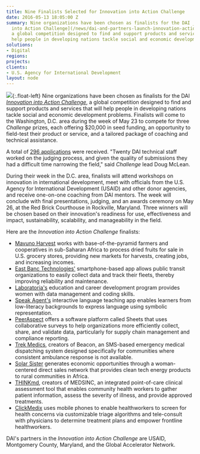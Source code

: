 ```yaml
---
title: Nine Finalists Selected for Innovation into Action Challenge
date: 2016-05-13 18:05:00 Z
summary: Nine organizations have been chosen as finalists for the DAI _[Innovation
  into Action Challenge](/news/dai-and-partners-launch-innovation-action-challenge)_,
  a global competition designed to find and support products and services that will
  help people in developing nations tackle social and economic development problems.
solutions:
- Digital
regions: 
projects: 
clients:
- U.S. Agency for International Development
layout: node
---
```


![][1]{:.float-left} Nine organizations have been chosen as finalists for the DAI _[Innovation into Action Challenge][2]_, a global competition designed to find and support products and services that will help people in developing nations tackle social and economic development problems. Finalists will come to the Washington, D.C. area during the week of May 23 to compete for three _Challenge_ prizes, each offering $20,000 in seed funding, an opportunity to field-test their product or service, and a tailored package of coaching and technical assistance.

A total of [296 applications][3] were received. "Twenty DAI technical staff worked on the judging process, and given the quality of submissions they had a difficult time narrowing the field," said _Challenge_ lead Doug McLean.

During their week in the D.C. area, finalists will attend workshops on innovation in international development, meet with officials from the U.S. Agency for International Development (USAID) and other donor agencies, and receive one-on-one coaching from DAI mentors. The week will conclude with final presentations, judging, and an awards ceremony on May 26, at the Red Brick Courthouse in Rockville, Maryland. Three winners will be chosen based on their innovation's readiness for use, effectiveness and impact, sustainability, scalability, and manageability in the field.

Here are the _Innovation into Action Challenge_ finalists:

* [Mavuno Harvest][4] works with base-of-the-pyramid farmers and cooperatives in sub-Saharan Africa to process dried fruits for sale in U.S. grocery stores, providing new markets for harvests, creating jobs, and increasing incomes.
* [East Banc Technologies'][5] smartphone-based app allows public transit organizations to easily collect data and track their fleets, thereby improving reliability and maintenance.
* [Laboratoria's][6] education and career development program provides women with data management and coding skills.
* [Speak Agent's][7] interactive language teaching app enables learners from low-literacy backgrounds to express language using symbolic representation.
* [PeerAspect][8] offers a software platform called Sheets that uses collaborative surveys to help organizations more efficiently collect, share, and validate data, particularly for supply chain management and compliance reporting.
* [Trek Medics][9], creators of Beacon, an SMS-based emergency medical dispatching system designed specifically for communities where consistent ambulance response is not available.
* [Solar Sister][10] generates economic opportunities through a woman-centered direct sales network that provides clean tech energy products to rural communities in Africa.
* [THINKmd][11], creators of MEDSINC, an integrated point-of-care clinical assessment tool that enables community health workers to gather patient information, assess the severity of illness, and provide approved treatments.
* [ClickMedix][12] uses mobile phones to enable healthworkers to screen for health concerns via customizable triage algorithms and tele-consult with physicians to determine treatment plans and empower frontline healthworkers.

DAI's partners in the _Innovation into Action Challenge_ are USAID, Montgomery County, Maryland, and the Global Accelerator Network.

[1]: /assets/images/news/badge.jpg
[2]: /news/dai-and-partners-launch-innovation-action-challenge
[3]: http://dai.com/sites/default/files/innovation_graphic.jpg
[4]: http://www.mavunoharvest.com/
[5]: http://eastbanctech.com/
[6]: http://laboratoria.la/
[7]: http://www.speakagent.com/
[8]: http://www.peeraspect.com/
[9]: http://trekmedics.org/
[10]: http://www.solarsister.org/
[11]: http://www.thinkmd.org/
[12]: http://clickmedix.com/
